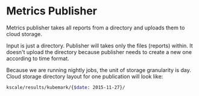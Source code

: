 Metrics Publisher
======

Metrics publisher takes all reports from a directory and uploads them to cloud storage.

Input is just a directory.
Publisher will takes only the files (reports) within.
It doesn't upload the directory because publisher needs to create a new one according to time format.

Because we are running nightly jobs, the unit of storage granularity is day. Cloud storage directory layout for one publication will look like:
```sh
kscale/results/kubemark/{$date: 2015-11-27}/
```